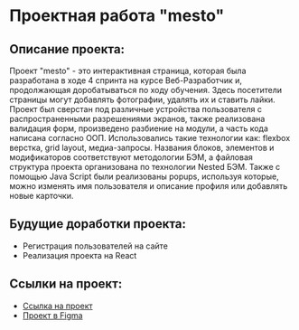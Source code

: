 # Проектная работа "mesto"

## Описание проекта:

Проект "mesto" - это интерактивная страница, которая была разработана в ходе 4 спринта на курсе Веб-Разработчик и, продолжающая доробатываться по ходу обучения. Здесь посетители страницы могут добавлять фотографии, удалять их и ставить лайки. Проект был сверстан под различные устройства пользователя с распространенными разрешениями экранов, также реализована валидация форм, произведено разбиение на модули, а часть кода написана согласно ООП. Использовались такие технологии как: flexbox верстка, grid layout, медиа-запросы. Названия блоков, элементов и модификаторов соответствуют методологии БЭМ, а файловая структура проекта организована по технологии Nested БЭМ. Также с помощью Java Script были реализованы popups, используя которые, можно изменять имя пользователя и описание профиля или добавлять новые карточки.

## Будущие доработки проекта:

* Регистрация пользователей на сайте
* Реализация проекта на React

## Ссылки на проект:

* [Ссылка на проект](https://kubryak.github.io/mesto/)
* [Проект в Figma](https://www.figma.com/file/Hc7i45Om3FY0eaGOW9cbIw/JavaScript.-Sprint-4-(Copy)?node-id=28212%3A155&t=oYlVy5KXxdiSKtAO-0)
